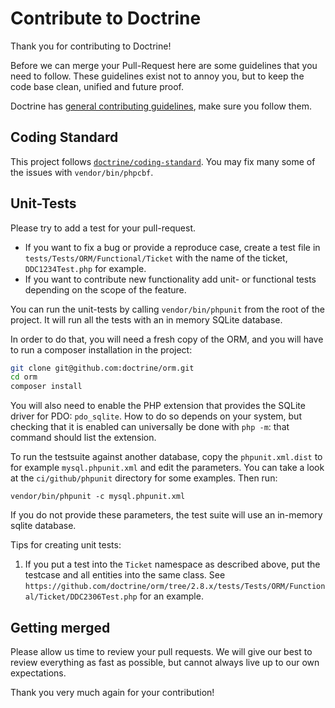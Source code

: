 # Contribute to Doctrine

Thank you for contributing to Doctrine!

Before we can merge your Pull-Request here are some guidelines that you need to follow.
These guidelines exist not to annoy you, but to keep the code base clean,
unified and future proof.

Doctrine has [general contributing guidelines][contributor workflow], make
sure you follow them.

[contributor workflow]: https://www.doctrine-project.org/contribute/index.html

## Coding Standard

This project follows [`doctrine/coding-standard`][coding standard homepage].
You may fix many some of the issues with `vendor/bin/phpcbf`.

[coding standard homepage]: https://github.com/doctrine/coding-standard

## Unit-Tests

Please try to add a test for your pull-request.

* If you want to fix a bug or provide a reproduce case, create a test file in
  ``tests/Tests/ORM/Functional/Ticket`` with the name of the ticket,
  ``DDC1234Test.php`` for example.
* If you want to contribute new functionality add unit- or functional tests
  depending on the scope of the feature.

You can run the unit-tests by calling ``vendor/bin/phpunit`` from the root of the project.
It will run all the tests with an in memory SQLite database.

In order to do that, you will need a fresh copy of the ORM, and you
will have to run a composer installation in the project:

```sh
git clone git@github.com:doctrine/orm.git
cd orm
composer install
```

You will also need to enable the PHP extension that provides the SQLite driver
for PDO: `pdo_sqlite`. How to do so depends on your system, but checking that it
is enabled can universally be done with `php -m`: that command should list the
extension.

To run the testsuite against another database, copy the ``phpunit.xml.dist``
to for example ``mysql.phpunit.xml`` and edit the parameters. You can
take a look at the ``ci/github/phpunit`` directory for some examples. Then run:

    vendor/bin/phpunit -c mysql.phpunit.xml

If you do not provide these parameters, the test suite will use an in-memory
sqlite database.

Tips for creating unit tests:

1. If you put a test into the `Ticket` namespace as described above, put the testcase and all entities into the same class.
   See `https://github.com/doctrine/orm/tree/2.8.x/tests/Tests/ORM/Functional/Ticket/DDC2306Test.php` for an
   example.

## Getting merged

Please allow us time to review your pull requests. We will give our best to review
everything as fast as possible, but cannot always live up to our own expectations.

Thank you very much again for your contribution!

